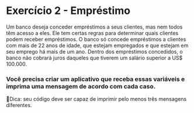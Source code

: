 # Exercício 2 - Empréstimo


Um banco deseja conceder empréstimos a seus clientes, mas nem todos têm acesso a eles. Ele tem certas regras para determinar quais clientes podem receber empréstimos. O banco só concede empréstimos a clientes com mais de 22 anos de idade, que estejam empregados e que estejam em seu emprego há mais de um ano. Dentro dos empréstimos concedidos, o banco não cobrará juros daqueles que tiverem um salário superior a US$ 100.000.

### Você precisa criar um aplicativo que receba essas variáveis e imprima uma mensagem de acordo com cada caso.

📌Dica: seu código deve ser capaz de imprimir pelo menos três mensagens diferentes.
